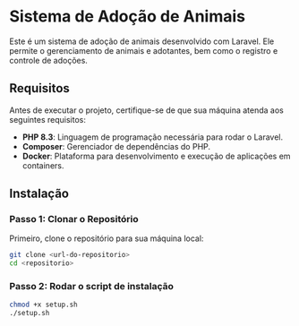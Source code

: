 # Sistema de Adoção de Animais

Este é um sistema de adoção de animais desenvolvido com Laravel. Ele permite o gerenciamento de animais e adotantes, bem como o registro e controle de adoções.

## Requisitos

Antes de executar o projeto, certifique-se de que sua máquina atenda aos seguintes requisitos:

- **PHP 8.3**: Linguagem de programação necessária para rodar o Laravel.
- **Composer**: Gerenciador de dependências do PHP.
- **Docker**: Plataforma para desenvolvimento e execução de aplicações em containers.

## Instalação

### Passo 1: Clonar o Repositório

Primeiro, clone o repositório para sua máquina local:

```bash
git clone <url-do-repositorio>
cd <repositorio>
```

### Passo 2: Rodar o script de instalação
```bash
chmod +x setup.sh
./setup.sh
```
